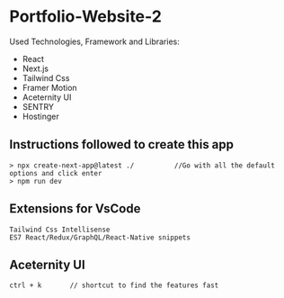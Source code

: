 # Portfolio-Website-2
Used Technologies, Framework and Libraries:
- React
- Next.js
- Tailwind Css
- Framer Motion
- Aceternity UI
- SENTRY
- Hostinger

## Instructions followed to create this app
```
> npx create-next-app@latest ./          //Go with all the default options and click enter
> npm run dev
```

## Extensions for VsCode
```
Tailwind Css Intellisense
ES7 React/Redux/GraphQL/React-Native snippets
```

## Aceternity UI
```
ctrl + k       // shortcut to find the features fast
```

